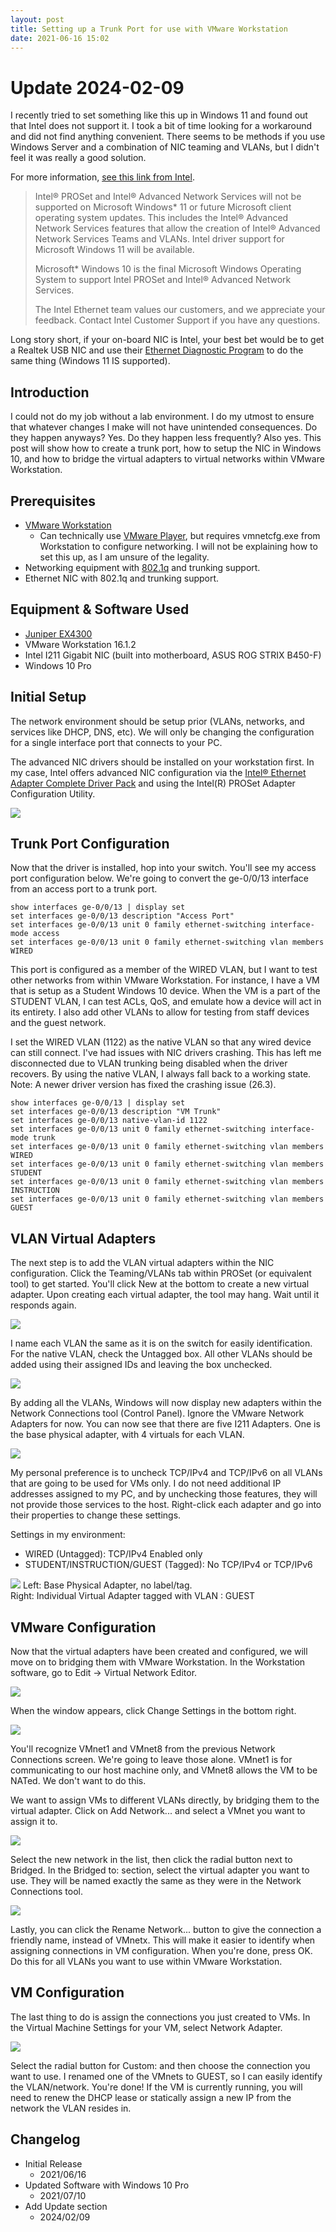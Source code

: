 ```yaml
---
layout: post
title: Setting up a Trunk Port for use with VMware Workstation
date: 2021-06-16 15:02
---
```


# Update 2024-02-09

I recently tried to set something like this up in Windows 11 and found out that Intel does not support it. I took a bit of time looking for a workaround and did not find anything convenient. There seems to be methods if you use Windows Server and a combination of NIC teaming and VLANs, but I didn't feel it was really a good solution.

For more information, [see this link from Intel](https://www.intel.com/content/www/us/en/support/articles/000087483/ethernet-products.html).

> Intel® PROSet and Intel® Advanced Network Services will not be supported on Microsoft Windows* 11 or future Microsoft client operating system updates. This includes the Intel® Advanced Network Services features that allow the creation of Intel® Advanced Network Services Teams and VLANs. Intel driver support for Microsoft Windows 11 will be available.
>
> Microsoft* Windows 10 is the final Microsoft Windows Operating System to support Intel PROSet and Intel® Advanced Network Services.
>
> The Intel Ethernet team values our customers, and we appreciate your feedback. Contact Intel Customer Support if you have any questions.

Long story short, if your on-board NIC is Intel, your best bet would be to get a Realtek USB NIC and use their [Ethernet Diagnostic Program](https://www.realtek.com/en/component/zoo/category/network-interface-controllers-10-100-1000m-gigabit-ethernet-pci-express-software) to do the same thing (Windows 11 IS supported).

## Introduction

I could not do my job without a lab environment. I do my utmost to ensure that whatever changes I make will not have unintended consequences. Do they happen anyways? Yes. Do they happen less frequently? Also yes. This post will show how to create a trunk port, how to setup the NIC in Windows 10, and how to bridge the virtual adapters to virtual networks within VMware Workstation.

## Prerequisites

- <a rel="noreferrer noopener" href="https://www.vmware.com/products/workstation-pro.html" target="_blank">VMware Workstation</a>
  - Can technically use <a rel="noreferrer noopener" href="https://www.vmware.com/products/workstation-player.html" target="_blank">VMware Player</a>, but requires vmnetcfg.exe from Workstation to configure networking. I will not be explaining how to set this up, as I am unsure of the legality.
- Networking equipment with <a rel="noreferrer noopener" href="https://en.wikipedia.org/wiki/IEEE_802.1Q" target="_blank">802.1q</a> and trunking support.
- Ethernet NIC with 802.1q and trunking support.

## Equipment &amp; Software Used

- <a rel="noreferrer noopener" href="https://www.juniper.net/us/en/products-services/switching/ex-series/ex4300/" target="_blank">Juniper EX4300</a>
- VMware Workstation 16.1.2
- Intel I211 Gigabit NIC (built into motherboard, ASUS ROG STRIX B450-F)
- Windows 10 Pro

## Initial Setup

The network environment should be setup prior (VLANs, networks, and services like DHCP, DNS, etc). We will only be changing the configuration for a single interface port that connects to your PC.

The advanced NIC drivers should be installed on your workstation first. In my case, Intel offers advanced NIC configuration via the <a rel="noreferrer noopener" href="https://downloadcenter.intel.com/download/22283/Intel-Ethernet-Adapter-Complete-Driver-Pack" target="_blank">Intel® Ethernet Adapter Complete Driver Pack</a> and using the Intel(R) PROSet Adapter Configuration Utility.

![](/images/2021-06-16_i1.png)

## Trunk Port Configuration

Now that the driver is installed, hop into your switch. You'll see my access port configuration below. We're going to convert the ge-0/0/13 interface from an access port to a trunk port.

```text
show interfaces ge-0/0/13 | display set
set interfaces ge-0/0/13 description "Access Port"
set interfaces ge-0/0/13 unit 0 family ethernet-switching interface-mode access
set interfaces ge-0/0/13 unit 0 family ethernet-switching vlan members WIRED
```

This port is configured as a member of the WIRED VLAN, but I want to test other networks from within VMware Workstation. For instance, I have a VM that is setup as a Student Windows 10 device. When the VM is a part of the STUDENT VLAN, I can test ACLs, QoS, and emulate how a device will act in its entirety. I also add other VLANs to allow for testing from staff devices and the guest network. 

I set the WIRED VLAN (1122) as the native VLAN so that any wired device can still connect. I've had issues with NIC drivers crashing. This has left me disconnected due to VLAN trunking being disabled when the driver recovers. By using the native VLAN, I always fall back to a working state. Note: A newer driver version has fixed the crashing issue (26.3).

```text
show interfaces ge-0/0/13 | display set
set interfaces ge-0/0/13 description "VM Trunk"
set interfaces ge-0/0/13 native-vlan-id 1122
set interfaces ge-0/0/13 unit 0 family ethernet-switching interface-mode trunk
set interfaces ge-0/0/13 unit 0 family ethernet-switching vlan members WIRED
set interfaces ge-0/0/13 unit 0 family ethernet-switching vlan members STUDENT
set interfaces ge-0/0/13 unit 0 family ethernet-switching vlan members INSTRUCTION
set interfaces ge-0/0/13 unit 0 family ethernet-switching vlan members GUEST
```

## VLAN Virtual Adapters

The next step is to add the VLAN virtual adapters within the NIC configuration. Click the Teaming/VLANs tab within PROSet (or equivalent tool) to get started. You'll click New at the bottom to create a new virtual adapter. Upon creating each virtual adapter, the tool may hang. Wait until it responds again.

![](/images/2021-06-16_i2.png)

I name each VLAN the same as it is on the switch for easily identification. For the native VLAN, check the Untagged box. All other VLANs should be added using their assigned IDs and leaving the box unchecked.

![](/images/2021-06-16_i3.png)

By adding all the VLANs, Windows will now display new adapters within the Network Connections tool (Control Panel). Ignore the VMware Network Adapters for now. You can now see that there are five I211 Adapters. One is the base physical adapter, with 4 virtuals for each VLAN.

![](/images/2021-06-16_i4.png)

My personal preference is to uncheck TCP/IPv4 and TCP/IPv6 on all VLANs that are going to be used for VMs only. I do not need additional IP addresses assigned to my PC, and by unchecking those features, they will not provide those services to the host. Right-click each adapter and go into their properties to change these settings.

Settings in my environment:
- WIRED (Untagged): TCP/IPv4 Enabled only
- STUDENT/INSTRUCTION/GUEST (Tagged): No TCP/IPv4 or TCP/IPv6

![](/images/2021-06-16_i5.png)
Left: Base Physical Adapter, no label/tag.<br>Right: Individual Virtual Adapter tagged with VLAN : GUEST

## VMware Configuration

Now that the virtual adapters have been created and configured, we will move on to bridging them with VMware Workstation. In the Workstation software, go to Edit -&gt; Virtual Network Editor. 

![](/images/2021-06-16_i6.png)

When the window appears, click Change Settings in the bottom right.

![](/images/2021-06-16_i7.png)

You'll recognize VMnet1 and VMnet8 from the previous Network Connections screen. We're going to leave those alone. VMnet1 is for communicating to our host machine only, and VMnet8 allows the VM to be NATed. We don't want to do this.

We want to assign VMs to different VLANs directly, by bridging them to the virtual adapter. Click on Add Network... and select a VMnet you want to assign it to.

![](/images/2021-06-16_i8.png)

Select the new network in the list, then click the radial button next to Bridged. In the Bridged to: section, select the virtual adapter you want to use. They will be named exactly the same as they were in the Network Connections tool.

![](/images/2021-06-16_i9.png)

Lastly, you can click the Rename Network... button to give the connection a friendly name, instead of VMnetx. This will make it easier to identify when assigning connections in VM configuration. When you're done, press OK. Do this for all VLANs you want to use within VMware Workstation.

## VM Configuration

The last thing to do is assign the connections you just created to VMs. In the Virtual Machine Settings for your VM, select Network Adapter.

![](/images/2021-06-16_i10.png)

Select the radial button for Custom: and then choose the connection you want to use. I renamed one of the VMnets to GUEST, so I can easily identify the VLAN/network. You're done! If the VM is currently running, you will need to renew the DHCP lease or statically assign a new IP from the network the VLAN resides in.

## Changelog

- Initial Release
  - 2021/06/16
- Updated Software with Windows 10 Pro
  - 2021/07/10
- Add Update section
  - 2024/02/09
